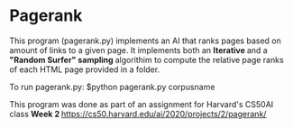<h1> Pagerank </h1>

This program (pagerank.py) implements an AI that ranks pages based on amount of links to a given page.
It implements both an <strong> Iterative </strong> and a <strong> "Random Surfer" sampling </strong> algorithim
to compute the relative page ranks of each HTML page provided in a folder.

To run pagerank.py: $python pagerank.py corpusname

This program was done as part of an assignment for Harvard's CS50AI class <strong> Week 2 </strong>
https://cs50.harvard.edu/ai/2020/projects/2/pagerank/

